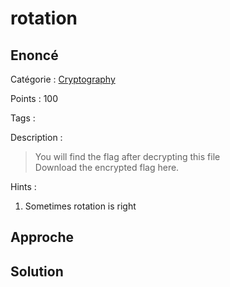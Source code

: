 # rotation

## Enoncé
Catégorie : [Cryptography](../)

Points : 100

Tags : 

Description :
> You will find the flag after decrypting this file  
> Download the encrypted flag here.

Hints :
1. Sometimes rotation is right


## Approche

## Solution
